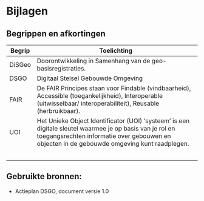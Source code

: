 Bijlagen
========

Begrippen en afkortingen
------------------------

| Begrip | Toelichting                                                                                                                                                                                             |
|--------|---------------------------------------------------------------------------------------------------------------------------------------------------------------------------------------------------------|
| DiSGeo | Doorontwikkeling in Samenhang van de geo-basisregistraties.                                                                                                                                             |
| DSGO   | Digitaal Stelsel Gebouwde Omgeving                                                                                                                                                                      |
| FAIR   | De FAIR Principes staan voor Findable (vindbaarheid), Accessible (toegankelijkheid), Interoperable (uitwisselbaar/ interoperabiliteit), Reusable (herbruikbaar).                                        |
| UOI    | Het Unieke Object Identificator (UOI) ‘systeem’ is een digitale sleutel waarmee je op basis van je rol en toegangsrechten informatie over gebouwen en objecten in de gebouwde omgeving kunt raadplegen. |
|        |                                                                                                                                                                                                         |
|        |                                                                                                                                                                                                         |
|        |                                                                                                                                                                                                         |
|        |                                                                                                                                                                                                         |
|        |                                                                                                                                                                                                         |

Gebruikte bronnen:
------------------

-   Actieplan DSGO, document versie 1.0
